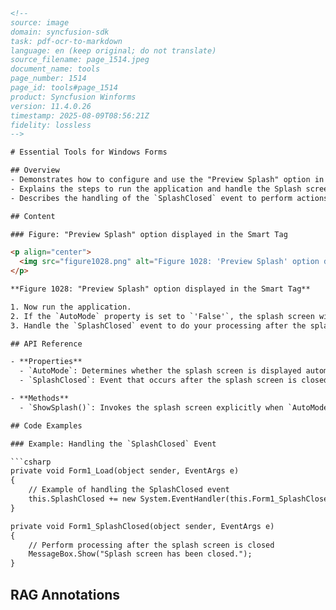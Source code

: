 ```html
<!--
source: image
domain: syncfusion-sdk
task: pdf-ocr-to-markdown
language: en (keep original; do not translate)
source_filename: page_1514.jpeg
document_name: tools
page_number: 1514
page_id: tools#page_1514
product: Syncfusion Winforms
version: 11.4.0.26
timestamp: 2025-08-09T08:56:21Z
fidelity: lossless
-->

# Essential Tools for Windows Forms

## Overview
- Demonstrates how to configure and use the "Preview Splash" option in the Smart Tag for Windows Forms.
- Explains the steps to run the application and handle the Splash screen based on the `AutoMode` property.
- Describes the handling of the `SplashClosed` event to perform actions after the splash screen is closed.

## Content

### Figure: "Preview Splash" option displayed in the Smart Tag

<p align="center">
  <img src="figure1028.png" alt="Figure 1028: 'Preview Splash' option displayed in the Smart Tag">
</p>

**Figure 1028: "Preview Splash" option displayed in the Smart Tag**

1. Now run the application.
2. If the `AutoMode` property is set to `'False'`, the splash screen will have to be invoked explicitly by calling the `ShowSplash()` method.
3. Handle the `SplashClosed` event to do your processing after the splash screen is closed.

## API Reference

- **Properties**
  - `AutoMode`: Determines whether the splash screen is displayed automatically or requires explicit invocation.
  - `SplashClosed`: Event that occurs after the splash screen is closed.

- **Methods**
  - `ShowSplash()`: Invokes the splash screen explicitly when `AutoMode` is set to `'False'`.

## Code Examples

### Example: Handling the `SplashClosed` Event

```csharp
private void Form1_Load(object sender, EventArgs e)
{
    // Example of handling the SplashClosed event
    this.SplashClosed += new System.EventHandler(this.Form1_SplashClosed);
}

private void Form1_SplashClosed(object sender, EventArgs e)
{
    // Perform processing after the splash screen is closed
    MessageBox.Show("Splash screen has been closed.");
}
```

## RAG Annotations
<!-- tags: [Syncfusion, Winforms, tools, SmartTag, SplashControl, Windows Forms] keywords: [AutoMode, ShowSplash, SplashClosed, Preview Splash, Smart Tag] -->
```